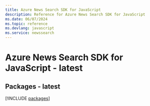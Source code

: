 ```yaml
---
title: Azure News Search SDK for JavaScript
description: Reference for Azure News Search SDK for JavaScript
ms.date: 06/07/2024
ms.topic: reference
ms.devlang: javascript
ms.service: newssearch
---
```

# Azure News Search SDK for JavaScript - latest
## Packages - latest
[!INCLUDE [packages](news-search-index.md)]